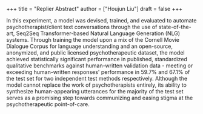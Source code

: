 +++
title = "Replier Abstract"
author = ["Houjun Liu"]
draft = false
+++

In this experiment, a model was devised, trained, and evaluated to automate psychotherapist/client text conversations through the use of state-of-the-art, Seq2Seq Transformer-based Natural Language Generation (NLG) systems. Through training the model upon a mix of the Cornell Movie Dialogue Corpus for language understanding and an open-source, anonymized, and public licensed psychotherapeutic dataset, the model achieved statistically significant performance in published, standardized qualitative benchmarks against human-written validation data - meeting or exceeding human-written responses' performance in 59.7% and 67.1% of the test set for two independent test methods respectively. Although the model cannot replace the work of psychotherapists entirely, its ability to synthesize human-appearing utterances for the majority of the test set serves as a promising step towards communizing and easing stigma at the psychotherapeutic point-of-care.